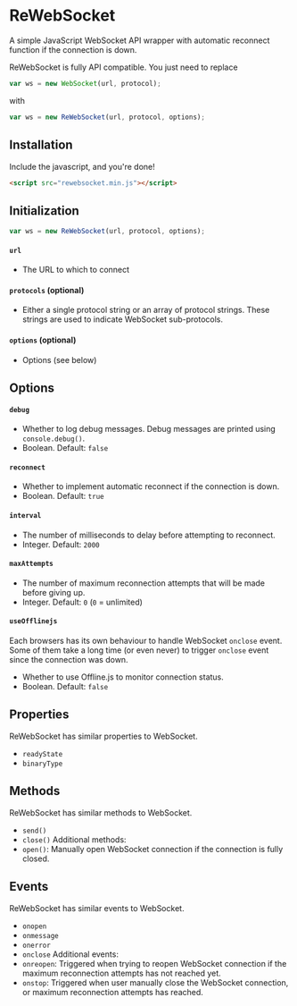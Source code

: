 ReWebSocket
===========
A simple JavaScript WebSocket API wrapper with automatic reconnect function if the connection is down.

ReWebSocket is fully API compatible. You just need to replace
```javascript
var ws = new WebSocket(url, protocol);
```
with
```javascript
var ws = new ReWebSocket(url, protocol, options);
```

Installation
------------
Include the javascript, and you're done!
```html
<script src="rewebsocket.min.js"></script>
```

Initialization
--------------
```javascript
var ws = new ReWebSocket(url, protocol, options);
```

#### `url`
- The URL to which to connect

#### `protocols` (optional)
- Either a single protocol string or an array of protocol strings. These strings are used to indicate WebSocket sub-protocols.

#### `options` (optional)
- Options (see below)

Options
-------
#### `debug`
- Whether to log debug messages. Debug messages are printed using `console.debug()`.
- Boolean. Default: `false`

#### `reconnect`
- Whether to implement automatic reconnect if the connection is down.
- Boolean. Default: `true`

#### `interval`
- The number of milliseconds to delay before attempting to reconnect.
- Integer. Default: `2000`

#### `maxAttempts`
- The number of maximum reconnection attempts that will be made before giving up.
- Integer. Default: `0` (`0` = unlimited)

#### `useOfflinejs`
Each browsers has its own behaviour to handle WebSocket `onclose` event. Some of them take a long time (or even never) to trigger `onclose` event since the connection was down.

- Whether to use Offline.js to monitor connection status.
- Boolean. Default: `false`

Properties
------
ReWebSocket has similar properties to WebSocket.
- `readyState`
- `binaryType`

Methods
------
ReWebSocket has similar methods to WebSocket.
- `send()`
- `close()`
Additional methods:
- `open()`: Manually open WebSocket connection if the connection is fully closed.

Events
------
ReWebSocket has similar events to WebSocket.
- `onopen`
- `onmessage`
- `onerror`
- `onclose`
Additional events:
- `onreopen`: Triggered when trying to reopen WebSocket connection if the maximum reconnection attempts has not reached yet.
- `onstop`: Triggered when user manually close the WebSocket connection, or maximum reconnection attempts has reached.
